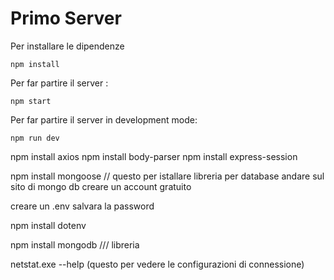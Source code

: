 # Primo Server 
Per installare le dipendenze 
```
npm install
```
Per far partire il server : 
```
npm start
```
Per far partire il server in development mode:
```
npm run dev
```
npm install axios
npm install body-parser
npm install express-session


npm install mongoose // questo per istallare libreria per database
andare sul sito di mongo db
 creare un account gratuito

 creare un .env salvara la password

 npm install dotenv

 npm install mongodb /// libreria

 netstat.exe --help (questo per vedere le configurazioni di connessione)
